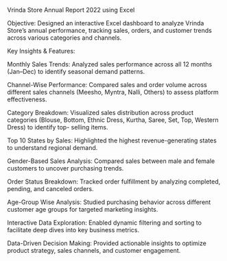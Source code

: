 Vrinda Store Annual Report 2022 using Excel

Objective: Designed an interactive Excel dashboard to analyze Vrinda Store’s annual performance, tracking sales, orders, and customer trends across various 
categories and channels.

Key Insights & Features:

  Monthly Sales Trends: Analyzed sales performance across all 12 months (Jan–Dec) to identify seasonal demand patterns.

  Channel-Wise Performance: Compared sales and order volume across different sales channels (Meesho, Myntra, Nalli, Others) to assess platform effectiveness.

  Category Breakdown: Visualized sales distribution across product categories (Blouse, Bottom, Ethnic Dress, Kurtha, Saree, Set, Top, Western Dress) to identify top- 
   selling items.

   Top 10 States by Sales: Highlighted the highest revenue-generating states to understand regional demand.

   Gender-Based Sales Analysis: Compared sales between male and female customers to uncover purchasing trends.

   Order Status Breakdown: Tracked order fulfillment by analyzing completed, pending, and canceled orders.

   Age-Group Wise Analysis: Studied purchasing behavior across different customer age groups for targeted marketing insights.

   Interactive Data Exploration: Enabled dynamic filtering and sorting to facilitate deep dives into key business metrics.

   Data-Driven Decision Making: Provided actionable insights to optimize product strategy, sales channels, and customer engagement.
